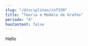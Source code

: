 ```yaml
---
slug: "/disciplinas/inf330"
title: "Teoria e Modelo de Grafos"
periodo: "4"
hasContent: false
---
```


Hello
